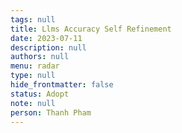 ```yaml
---
tags: null
title: Llms Accuracy Self Refinement
date: 2023-07-11
description: null
authors: null
menu: radar
type: null
hide_frontmatter: false
status: Adopt
note: null
person: Thanh Pham
---
```


